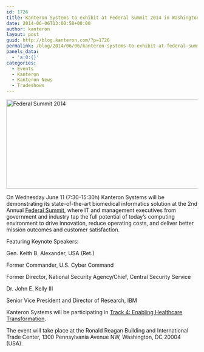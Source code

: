 ```yaml
---
id: 1726
title: Kanteron Systems to exhibit at Federal Summit 2014 in Washington DC
date: 2014-06-06T13:00:58+00:00
author: kanteron
layout: post
guid: http://blog.kanteron.com/?p=1726
permalink: /blog/2014/06/06/kanteron-systems-to-exhibit-at-federal-summit-2014-in-washington-dc/
panels_data:
  - 'a:0:{}'
categories:
  - Events
  - Kanteron
  - Kanteron News
  - Tradeshows
---
```

[<img class="aligncenter" src="http://fcw.com/~/media/GIG/GIG%20Events/2014%20Custom/Headers/FederalSummit_WebBanner_Ronald%20Reagan.jpg" alt="Federal Summit 2014" width="885" height="234" />](http://fcw.com/federalsummit)

On Wednesday June 11 (7:30-15:30h) Kanteron Systems will be demonstrating its state-of-the-art biomedical informatics solution at the 2nd Annual <a title="http://fcw.com/federalsummit" href="http://fcw.com/federalsummit" target="_blank">Federal Summit</a>, where IT and management executives from government and industry tap the full potential of today’s computing environment to drive innovation, reduce operating costs, and deliver better mission outcomes and customer satisfaction.

Featuring Keynote Speakers:

Gen. Keith B. Alexander, USA (Ret.)
  
Former Commander, U.S. Cyber Command
  
Former Director, National Security Agency/Chief, Central Security Service

Dr. John E. Kelly III
  
Senior Vice President and Director of Research, IBM

Kanteron Systems will be participating in <a title="http://custom.1105govinfo.com/events/2014/federalsummit/information/track4.aspx" href="http://custom.1105govinfo.com/events/2014/federalsummit/information/track4.aspx" target="_blank">Track 4: Enabling Healthcare Transformation</a>.

The event will take place at the Ronald Reagan Building and International Trade Center, 1300 Pennsylvania Avenue NW, Washington, DC 20004 (USA).